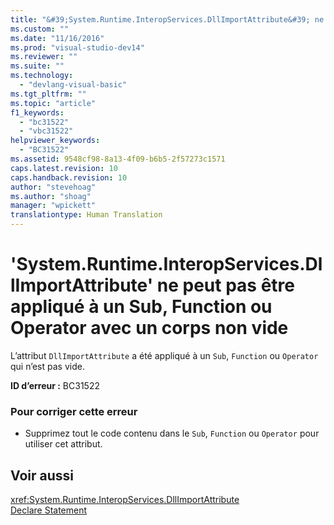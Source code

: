 ```yaml
---
title: "&#39;System.Runtime.InteropServices.DllImportAttribute&#39; ne peut pas &#234;tre appliqu&#233; &#224; un Sub, Function ou Operator avec un corps non vide | Microsoft Docs"
ms.custom: ""
ms.date: "11/16/2016"
ms.prod: "visual-studio-dev14"
ms.reviewer: ""
ms.suite: ""
ms.technology: 
  - "devlang-visual-basic"
ms.tgt_pltfrm: ""
ms.topic: "article"
f1_keywords: 
  - "bc31522"
  - "vbc31522"
helpviewer_keywords: 
  - "BC31522"
ms.assetid: 9548cf98-8a13-4f09-b6b5-2f57273c1571
caps.latest.revision: 10
caps.handback.revision: 10
author: "stevehoag"
ms.author: "shoag"
manager: "wpickett"
translationtype: Human Translation
---
```

# &#39;System.Runtime.InteropServices.DllImportAttribute&#39; ne peut pas &#234;tre appliqu&#233; &#224; un Sub, Function ou Operator avec un corps non vide
L’attribut `DllImportAttribute` a été appliqué à un `Sub`, `Function` ou `Operator` qui n’est pas vide.  
  
 **ID d’erreur :** BC31522  
  
### Pour corriger cette erreur  
  
-   Supprimez tout le code contenu dans le `Sub`, `Function` ou `Operator` pour utiliser cet attribut.  
  
## Voir aussi  
 <xref:System.Runtime.InteropServices.DllImportAttribute>   
 [Declare Statement](../../visual-basic/language-reference/statements/declare-statement.md)